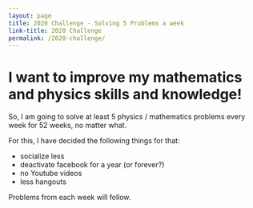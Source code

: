 ```yaml
---
layout: page
title: 2020 Challenge - Solving 5 Problems a week
link-title: 2020 Challenge
permalink: /2020-challenge/
---
```


# I want to improve my mathematics and physics skills and knowledge!

So, I am going to solve at least 5 physics / mathematics problems every week for 52 weeks, no matter what.

For this, I have decided the following things for that:

- socialize less
- deactivate facebook for a year (or forever?)
- no Youtube videos
- less hangouts

Problems from each week will follow.
